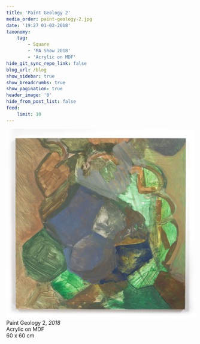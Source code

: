 ```yaml
---
title: 'Paint Geology 2'
media_order: paint-geology-2.jpg
date: '19:27 01-02-2018'
taxonomy:
    tag:
        - Square
        - 'MA Show 2018'
        - 'Acrylic on MDF'
hide_git_sync_repo_link: false
blog_url: /blog
show_sidebar: true
show_breadcrumbs: true
show_pagination: true
header_image: '0'
hide_from_post_list: false
feed:
    limit: 10
---
```


![](paint-geology-2.jpg)
Paint Geology 2, _2018_  
Acrylic on MDF  
60 x 60 cm